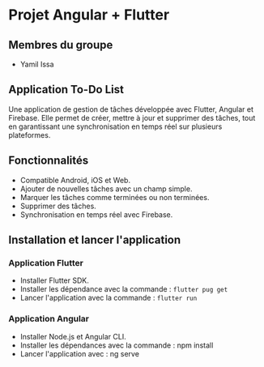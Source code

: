 # Projet Angular + Flutter

## Membres du groupe 
- Yamil Issa

## Application To-Do List
Une application de gestion de tâches développée avec Flutter, Angular et Firebase. Elle permet de créer, mettre à jour et supprimer des tâches, tout en garantissant une synchronisation en temps réel sur plusieurs plateformes.

## Fonctionnalités
- Compatible Android, iOS et Web.
- Ajouter de nouvelles tâches avec un champ simple.
- Marquer les tâches comme terminées ou non terminées.
- Supprimer des tâches.
- Synchronisation en temps réel avec Firebase.

## Installation et lancer l'application 
### Application Flutter
- Installer Flutter SDK.
- Installer les dépendance avec la commande : `flutter pug get`
- Lancer l'application avec la commande : `flutter run`

### Application Angular
- Installer Node.js et Angular CLI.
- Installer les dépendances avec la commande : npm install
- Lancer l'application avec : ng serve
